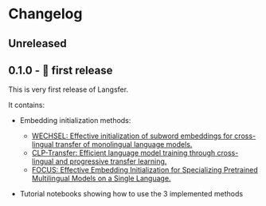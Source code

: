 # Changelog

## Unreleased

## 0.1.0 - 🎉 first release

This is very first release of Langsfer.

It contains:

- Embedding initialization methods:

  - [WECHSEL: Effective initialization of subword embeddings for cross-lingual transfer of monolingual language models.](https://arxiv.org/abs/2112.06598)
  - [CLP-Transfer: Efficient language model training through cross-lingual and progressive transfer learning.](https://arxiv.org/abs/2301.09626)
  - [FOCUS: Effective Embedding Initialization for Specializing Pretrained Multilingual Models on a Single Language.](https://arxiv.org/abs/2305.14481)

- Tutorial notebooks showing how to use the 3 implemented methods
